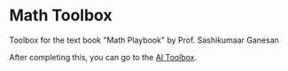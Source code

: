 # Math Toolbox
Toolbox for the text book "Math Playbook" by Prof. Sashikumaar Ganesan

After completing this, you can go to the [AI Toolbox](https://github.com/airex-lab/ai-toolbox).
